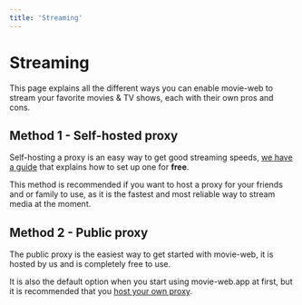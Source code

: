 ```yaml
---
title: 'Streaming'
---
```


# Streaming

This page explains all the different ways you can enable movie-web to stream your favorite movies & TV shows, each with their own pros and cons.

<!-- ## Method 1 - Browser extension

The movie-web browser extension is the easiest way to be able to watch media with fast streaming speeds, it is available for both [Chrome] and [Firefox].

This method is great if you only use movie-web on your computer. If you use a mobile device or smart TV, you'll unfortunately have to stick to using a proxy since these devices don't usually support browser extensions.

Since this method uses your own IP, it is undetectable by streaming services, so you can use it to watch your favorite shows without worrying about getting blocked by their servers. -->

## Method 1 - Self-hosted proxy

Self-hosting a proxy is an easy way to get good streaming speeds, [we have a guide](../2.proxy/1.deploy.md) that explains how to set up one for **free**.

This method is recommended if you want to host a proxy for your friends and or family to use, as it is the fastest and most reliable way to stream media at the moment.

<!-- This method is recommended if you want to host a proxy for your friends and family to use, or if you want to use movie-web on a device that doesn't support the [browser extension](#method-1---browser-extension), such as a smart TV or mobile device. -->

## Method 2 - Public proxy

The public proxy is the easiest way to get started with movie-web, it is hosted by us and is completely free to use.

It is also the default option when you start using movie-web.app at first, but it is recommended that you [host your own proxy](#method-1---self-hosted-proxy).

<!-- It is also the default option when you start using movie-web.app at first, but it is recommended that you either [host your own proxy](#method-2---self-hosted-proxy) or use our [browser extension](#method-1---browser-extension). -->
